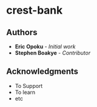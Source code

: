 # crest-bank


## Authors

* **Eric Opoku** - *Initial work*
* **Stephen Boakye** - *Contributor*
## Acknowledgments


* To Support
* To learn
* etc